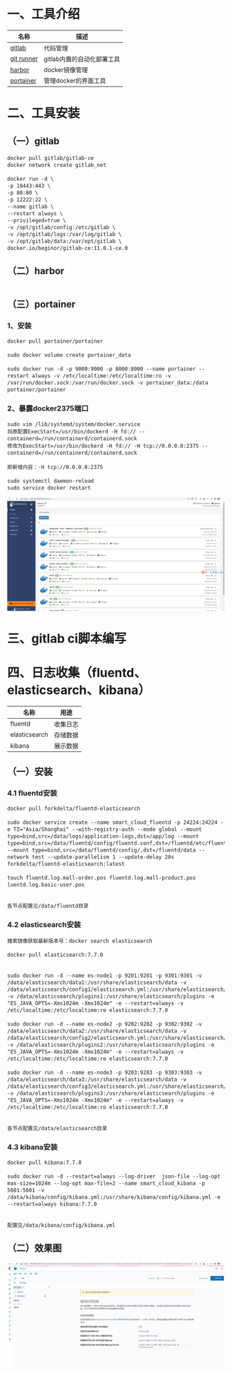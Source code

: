 # 一、工具介绍

名称 | 描述
---|---
[gitlab](https://about.gitlab.com/) | 代码管理
[git runner](https://docs.gitlab.com/runner/) | gitlab内置的自动化部署工具
[harbor](https://github.com/goharbor/harbor) | docker镜像管理
[portainer](https://www.portainer.io/) | 管理docker的界面工具

# 二、工具安装
## （一）gitlab
```
docker pull gitlab/gitlab-ce
docker network create gitlab_net

docker run -d \
-p 18443:443 \
-p 80:80 \
-p 12222:22 \
--name gitlab \
--restart always \
--privileged=true \
-v /opt/gitlab/config:/etc/gitlab \
-v /opt/gitlab/logs:/var/log/gitlab \
-v /opt/gitlab/data:/var/opt/gitlab \
docker.io/beginor/gitlab-ce:11.0.1-ce.0
```

## （二）harbor
```

```

## （三）portainer
### 1、安装
```
docker pull portainer/portainer

sudo docker volume create portainer_data

sudo docker run -d -p 9000:9000 -p 8000:8000 --name portainer --restart always -v /etc/localtime:/etc/localtime:ro -v /var/run/docker.sock:/var/run/docker.sock -v portainer_data:/data portainer/portainer
```
### 2、暴露docker2375端口
```
sudo vim /lib/systemd/system/docker.service
将原配置ExecStart=/usr/bin/dockerd -H fd:// --containerd=/run/containerd/containerd.sock
修改为ExecStart=/usr/bin/dockerd -H fd:// -H tcp://0.0.0.0:2375 --containerd=/run/containerd/containerd.sock

即新增内容：-H tcp://0.0.0.0:2375

sudo systemctl daemon-reload
sudo service docker restart
```
![](images/portainer.png)

# 三、gitlab ci脚本编写

# 四、日志收集（fluentd、elasticsearch、kibana）

名称 | 用途
---|---
fluentd | 收集日志
elasticsearch | 存储数据
kibana | 展示数据

## （一）安装 
### 4.1 fluentd安装
```
docker pull forkdelta/fluentd-elasticsearch

sudo docker service create --name smart_cloud_fluentd -p 24224:24224 -e TZ="Asia/Shanghai" --with-registry-auth --mode global --mount type=bind,src=/data/logs/application-logs,dst=/app/log --mount type=bind,src=/data/fluentd/config/fluentd.conf,dst=/fluentd/etc/fluent.conf --mount type=bind,src=/data/fluentd/config/,dst=/fluentd/data --network test --update-parallelism 1 --update-delay 20s forkdelta/fluentd-elasticsearch:latest

touch fluentd.log.mall-order.pos fluentd.log.mall-product.pos luentd.log.basic-user.pos


各节点配置见/data/fluentd目录
```

### 4.2 elasticsearch安装
```
搜索镜像获取最新版本号：docker search elasticsearch

docker pull elasticsearch:7.7.0


sudo docker run -d --name es-node1 -p 9201:9201 -p 9301:9301 -v /data/elasticsearch/data1:/usr/share/elasticsearch/data -v /data/elasticsearch/config1/elasticsearch.yml:/usr/share/elasticsearch/config/elasticsearch.yml -v /data/elasticsearch/plugins1:/usr/share/elasticsearch/plugins -e "ES_JAVA_OPTS=-Xms1024m -Xmx1024m" -e --restart=always -v /etc/localtime:/etc/localtime:ro elasticsearch:7.7.0

sudo docker run -d --name es-node2 -p 9202:9202 -p 9302:9302 -v /data/elasticsearch/data2:/usr/share/elasticsearch/data -v /data/elasticsearch/config2/elasticsearch.yml:/usr/share/elasticsearch/config/elasticsearch.yml -v /data/elasticsearch/plugins2:/usr/share/elasticsearch/plugins -e "ES_JAVA_OPTS=-Xms1024m -Xmx1024m" -e --restart=always -v /etc/localtime:/etc/localtime:ro elasticsearch:7.7.0

sudo docker run -d --name es-node3 -p 9203:9203 -p 9303:9303 -v /data/elasticsearch/data3:/usr/share/elasticsearch/data -v /data/elasticsearch/config3/elasticsearch.yml:/usr/share/elasticsearch/config/elasticsearch.yml -v /data/elasticsearch/plugins3:/usr/share/elasticsearch/plugins -e "ES_JAVA_OPTS=-Xms1024m -Xmx1024m" -e --restart=always -v /etc/localtime:/etc/localtime:ro elasticsearch:7.7.0


各节点配置见/data/elasticsearch目录
```

### 4.3 kibana安装
```
docker pull kibana:7.7.0

sudo docker run -d --restart=always --log-driver  json-file --log-opt max-size=1024m --log-opt max-file=2 --name smart_cloud_kibana -p 5601:5601 -v /data/kibana/config/kibana.yml:/usr/share/kibana/config/kibana.yml -e --restart=always kibana:7.7.0 


配置见/data/kibana/config/kibana.yml
```

## （二）效果图
![](images/efk.png)

